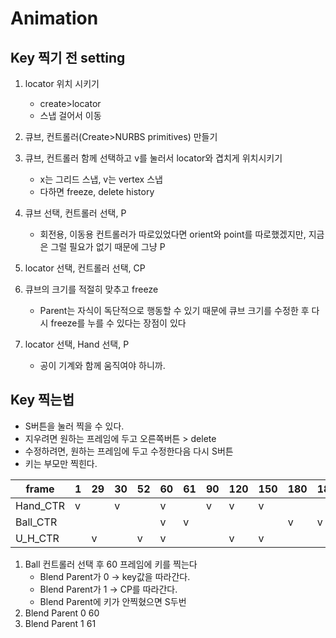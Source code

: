 # Animation
## Key 찍기 전 setting
1. locator 위치 시키기
   * create>locator
   * 스냅 걸어서 이동
1. 큐브, 컨트롤러(Create>NURBS primitives) 만들기
1. 큐브, 컨트롤러 함께 선택하고 v를 눌러서 locator와 겹치게 위치시키기
   * x는 그리드 스냅, v는 vertex 스냅
   * 다하면 freeze, delete history
1. 큐브 선택, 컨트롤러 선택, P
   * 회전용, 이동용 컨트롤러가 따로있었다면 orient와 point를 따로했겠지만, 지금은 그럴 필요가 없기 때문에 그냥 P
1. locator 선택, 컨트롤러 선택, CP
1. 큐브의 크기를 적절히 맞추고 freeze
   * Parent는 자식이 독단적으로 행동할 수 있기 때문에 큐브 크기를 수정한 후 다시 freeze를 누를 수 있다는 장점이 있다
  
1. locator 선택, Hand  선택, P
   * 공이 기계와 함께 움직여야 하니까.
  


## Key 찍는법
   * S버튼을 눌러 찍을 수 있다.
   * 지우려면 원하는 프레임에 두고 오른쪽버튼 > delete
   * 수정하려면, 원하는 프레임에 두고 수정한다음 다시 S버튼
   * 키는 부모만 찍힌다.
   
   frame|1|29|30|52|60|61|90|120|150|180|181|200|250
   ---|---|---|---|---|---|---|---|---|---|---|---|---|---
   Hand_CTR|v| |v| |v| |v|v|v| | |v|v
   Ball_CTR| | | | |v|v| | | |v|v| | 
   U_H_CTR| |v| |v|v| | |v|v| | |v|v
   
1. Ball 컨트롤러 선택 후 60 프레임에 키를 찍는다
    * Blend Parent가 0 &rarr; key값을 따라간다.
    * Blend Parent가 1 &rarr; CP를 따라간다.
    * Blend Parent에 키가 안찍혔으면 S두번
1. Blend Parent 0 60
1. Blend Parent 1 61

